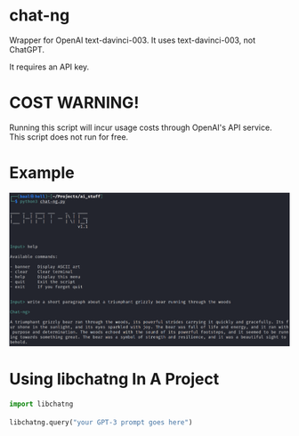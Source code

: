 # chat-ng
Wrapper for OpenAI text-davinci-003. It uses text-davinci-003, not ChatGPT.

It requires an API key.

# COST WARNING!

Running this script will incur usage costs through OpenAI's API service. This script does not run for free.

# Example

![](/chat-ng.PNG)

# Using libchatng In A Project
```python
import libchatng

libchatng.query("your GPT-3 prompt goes here")
```

